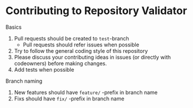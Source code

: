 # Contributing to Repository Validator

Basics
1. Pull requests should be created to `test`-branch
   * Pull requests should refer issues when possible
1. Try to follow the general coding style of this repository
1. Please discuss your contributing ideas in issues (or directly with codeowners) before making changes.
1. Add tests when possible

Branch naming
1. New features should have `feature/` -prefix in branch name
1. Fixs should have `fix/` -prefix in branch name
